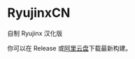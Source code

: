 # RyujinxCN
自制 Ryujinx 汉化版

你可以在 Release 或[阿里云盘](https://pan.yidaozhan.gq/ns_emu_helper/RyujinxCNBuilds/)下载最新构建。
